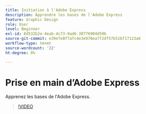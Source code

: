 ```yaml
---
title: Initiation à l'Adobe Express
description: Apprendre les bases de l'Adobe Express
feature: Graphic Design
role: User
level: Beginner
exl-id: 8d532b2e-4eab-4c73-9ad6-30776904d59b
source-git-commit: e39efe0f7afc4e3e970ea7f2df57b51bf17123a6
workflow-type: tm+mt
source-wordcount: '22'
ht-degree: 0%

---
```


# Prise en main d’Adobe Express

Apprenez les bases de l&#39;Adobe Express.

>[!VIDEO](https://video.tv.adobe.com/v/3420205?quality=12&learn=on&hidetitle=true)
